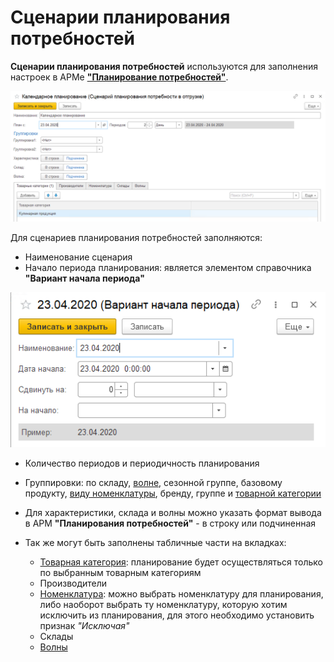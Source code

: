# Сценарии планирования потребностей

**Сценарии планирования потребностей** используются для заполнения настроек в АРМе [**"Планирование потребностей"**](NeedsPlanning.md). 

[![2][2]][2]

Для сценариев планирования потребностей заполняются:

- Наименование сценария
- Начало периода планирования: является элементом справочника **"Вариант начала периода"**

[![1][1]][1]

- Количество периодов и периодичность планирования
- Группировки: по складу, [волне](/docs/Cutting/Waves.md), сезонной группе, базовому продукту, [виду номенклатуры](/docs/CommonInformation/KindOfNomenclature.md), бренду, группе и [товарной категории](/docs/CommonInformation/РroductCategory.md)
- Для характеристики, склада и волны можно указать формат вывода в АРМ **"Планирования потребностей"** - в строку или подчиненная
- Так же могут быть заполнены табличные части на вкладках:

    - [Товарная категория](/docs/CommonInformation/РroductCategory.md): планирование будет осуществляться только по выбранным товарным категориям
    - Производители
    - [Номенклатура](/docs/CommonInformation/Nomenclature.md): можно выбрать номенклатуру для планирования, либо наоборот выбрать ту номенклатуру, которую хотим исключить из планирования, для этого необходимо установить признак *"Исключая"*
    - Склады
    - [Волны](/docs/Cutting/Waves.md)



[1]: NeedsPlanningScenarios.assets/1.png
[2]: NeedsPlanningScenarios.assets/2.png
